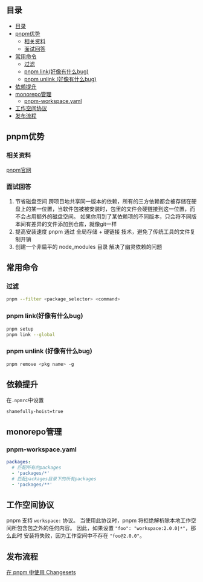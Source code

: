 ## 目录
- [目录](#目录)
- [pnpm优势](#pnpm优势)
  - [相关资料](#相关资料)
  - [面试回答](#面试回答)
- [常用命令](#常用命令)
  - [过滤](#过滤)
  - [pnpm link(好像有什么bug)](#pnpm-link好像有什么bug)
  - [pnpm unlink (好像有什么bug)](#pnpm-unlink-好像有什么bug)
- [依赖提升](#依赖提升)
- [monorepo管理](#monorepo管理)
  - [pnpm-workspace.yaml](#pnpm-workspaceyaml)
- [工作空间协议](#工作空间协议)
- [发布流程](#发布流程)


## pnpm优势
### 相关资料
[pnpm官网](https://pnpm.io/zh/motivation)

### 面试回答
1. 节省磁盘空间
   跨项目地共享同一版本的依赖，所有的三方依赖都会被存储在硬盘上的某一位置，当软件包被被安装时，包里的文件会硬链接到这一位置，而不会占用额外的磁盘空间。 
   如果你用到了某依赖项的不同版本，只会将不同版本间有差异的文件添加到仓库，就像git一样
2. 提高安装速度
   pnpm 通过 ​全局存储 + 硬链接 技术，避免了传统工具的文件复制开销
3. 创建一个非扁平的 node_modules 目录
   解决了幽灵依赖的问题

## 常用命令

### 过滤

```bash
pnpm --filter <package_selector> <command>
```

### pnpm link(好像有什么bug)

```bash
pnpm setup
pnpm link --global
```

### pnpm unlink (好像有什么bug)

```bash
pnpm remove <pkg name> -g
```
## 依赖提升

在`.npmrc`中设置

```.npmrc
shamefully-hoist=true
```



## monorepo管理

### pnpm-workspace.yaml
```yaml
packages:
  # 匹配所有的packages
  - 'packages/*'
  # 匹配packages目录下的所有packages
  - 'packages/**'
```
##  工作空间协议 

 pnpm 支持 `workspace:` 协议。 当使用此协议时，pnpm 将拒绝解析除本地工作空间所包含包之外的任何内容。 因此，如果设置 `"foo": "workspace:2.0.0|*"`，那么此时 安装将失败，因为工作空间中不存在 `"foo@2.0.0"`。

## 发布流程

[在 pnpm 中使用 Changesets](https://pnpm.io/zh/using-changesets)
